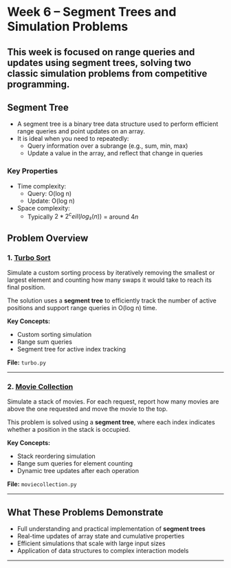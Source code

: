 
# Week 6 – Segment Trees and Simulation Problems

This week is focused on **range queries and updates** using **segment trees**, solving two classic simulation problems from competitive programming.
---

## Segment Tree
- A segment tree is a binary tree data structure used to perform efficient range queries and point updates on an array.
- It is ideal when you need to repeatedly:
    - Query information over a subrange (e.g., sum, min, max)
    - Update a value in the array, and reflect that change in queries

### Key Properties
- Time complexity:
    - Query: O(log n)
    - Update: O(log n)
- Space complexity:
    - Typically $2 * 2^ceil(log₂(n))$ = around $4n$ 


## Problem Overview

### 1. [Turbo Sort](https://uib.kattis.com/courses/INF237/spring25/assignments/uze6xy/problems/turbo)  
Simulate a custom sorting process by iteratively removing the smallest or largest element and counting how many swaps it would take to reach its final position.

The solution uses a **segment tree** to efficiently track the number of active positions and support range queries in O(log n) time.

**Key Concepts:**  
- Custom sorting simulation  
- Range sum queries  
- Segment tree for active index tracking

**File:** `turbo.py`

---

### 2. [Movie Collection](https://uib.kattis.com/courses/INF237/spring25/assignments/uze6xy/problems/moviecollection)  
Simulate a stack of movies. For each request, report how many movies are above the one requested and move the movie to the top.

This problem is solved using a **segment tree**, where each index indicates whether a position in the stack is occupied.

**Key Concepts:**  
- Stack reordering simulation  
- Range sum queries for element counting  
- Dynamic tree updates after each operation

**File:** `moviecollection.py`

---

## What These Problems Demonstrate

- Full understanding and practical implementation of **segment trees**
- Real-time updates of array state and cumulative properties
- Efficient simulations that scale with large input sizes
- Application of data structures to complex interaction models

---
